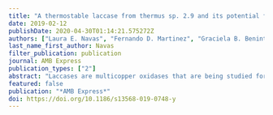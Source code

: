 ```yaml
---
title: "A thermostable laccase from thermus sp. 2.9 and its potential for delignification of eucalyptus biomass"
date: 2019-02-12
publishDate: 2020-04-30T01:14:21.575272Z
authors: ["Laura E. Navas", "Fernando D. Martinez", "Graciela B. Benintende", "Marcelo F. Berretta", "Laura E. Navas", "Maria E. Taverna", "Veronica Nicolau", "Diana Estenoz", "Eleonora Campos", "Marcelo F. Berretta", "Maria E. Taverna", "Diana Estenoz", "Maria E. Taverna", "Veronica Nicolau", "Morgan M. Fetherolf", "Lindsay D. Eltis", "Eleonora Campos"]
last_name_first_author: Navas
filter_publication: publication
journal: AMB Express
publication_types: ["2"]
abstract: "Laccases are multicopper oxidases that are being studied for their potential application in pretreatment strategies of lignocellulosic feedstocks for bioethanol production. Here, we report the expression and characterization of a predicted laccase (LAC_2.9) from the thermophilic bacterial strain Thermus sp. 2.9 and investigate its capacity to delignify lignocellulosic biomass. The purified enzyme displayed a blue color typical of laccases, showed strict copper dependence and retained 80% of its activity after 16 h at 70 °C. At 60 °C, the enzyme oxidized 2,2'-azino-di-(3-ethylbenzthiazoline sulfonate) (ABTS) and 2,6-dimethoxyphenol (DMP) at optimal pH of 5 and 6, respectively. LAC_2.9 had higher substrate specificity (kcat/KM) for DMP with a calculated value that accounts for one of the highest reported for laccases. Further, the enzyme oxidized a phenolic lignin model dimer. The incubation of steam-exploded eucalyptus biomass with LAC_2.9 and 1-hydroxybenzotriazole (HBT) as mediator changed the structural properties of the lignocellulose as evidenced by Fourier transform infrared (FTIR) spectroscopy and thermo-gravimetric analysis (TGA). However, this did not increase the yield of sugars released by enzymatic saccharification. In conclusion, LAC_2.9 is a thermostable laccase with potential application in the delignification of lignocellulosic biomass.[on SciFinder (R)]"
featured: false
publication: "*AMB Express*"
doi: https://doi.org/10.1186/s13568-019-0748-y
---
```


